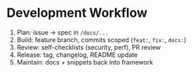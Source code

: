 # Development Workflow

1. Plan: issue → spec in `/docs/...`
2. Build: feature branch, commits scoped (`feat:`, `fix:`, `docs:`)
3. Review: self-checklists (security, perf), PR review
4. Release: tag, changelog, README update
5. Maintain: docs + snippets back into framework
